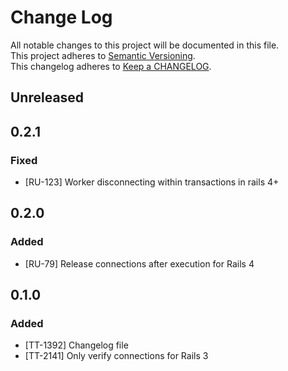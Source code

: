 # Change Log
All notable changes to this project will be documented in this file.  
This project adheres to [Semantic Versioning](http://semver.org/).  
This changelog adheres to [Keep a CHANGELOG](http://keepachangelog.com/).  

## Unreleased

## 0.2.1
### Fixed
- [RU-123] Worker disconnecting within transactions in rails 4+

## 0.2.0
### Added
- [RU-79] Release connections after execution for Rails 4

## 0.1.0
### Added
- [TT-1392] Changelog file
- [TT-2141] Only verify connections for Rails 3
